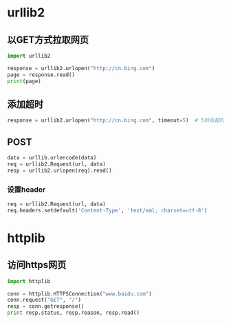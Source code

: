 # urllib2

## 以GET方式拉取网页

```python
import urllib2

response = urllib2.urlopen("http://cn.bing.com")
page = response.read()
print(page)
```

## 添加超时

```python
response = urllib2.urlopen("http://cn.bing.com", timeout=5)  # 5秒后超时
```



## POST

```python
data = urllib.urlencode(data)
req = urllib2.Request(url, data)
resp = urllib2.urlopen(req).read()
```

### 设置header

```python
req = urllib2.Request(url, data)
req.headers.setdefault('Content-Type', 'text/xml; charset=utf-8')
```



# httplib

## 访问https网页

```python
import httplib

conn = httplib.HTTPSConnection("www.baidu.com")
conn.request("GET", "/")
resp = conn.getresponse()
print resp.status, resp.reason, resp.read()
```

